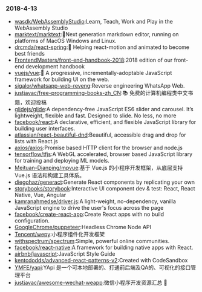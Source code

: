 ### 2018-4-13 
* [wasdk/WebAssemblyStudio](https://github.com//wasdk/WebAssemblyStudio):Learn, Teach, Work and Play in the WebAssembly Studio 
* [marktext/marktext](https://github.com//marktext/marktext):📝Next generation markdown editor, running on platforms of MacOS Windows and Linux. 
* [drcmda/react-spring](https://github.com//drcmda/react-spring):🙌 Helping react-motion and animated to become best friends 
* [FrontendMasters/front-end-handbook-2018](https://github.com//FrontendMasters/front-end-handbook-2018):2018 edition of our front-end development handbook 
* [vuejs/vue](https://github.com//vuejs/vue):🖖 A progressive, incrementally-adoptable JavaScript framework for building UI on the web. 
* [sigalor/whatsapp-web-reveng](https://github.com//sigalor/whatsapp-web-reveng):Reverse engineering WhatsApp Web. 
* [justjavac/free-programming-books-zh_CN](https://github.com//justjavac/free-programming-books-zh_CN):📚 免费的计算机编程类中文书籍，欢迎投稿 
* [glidejs/glide](https://github.com//glidejs/glide):A dependency-free JavaScript ES6 slider and carousel. It’s lightweight, flexible and fast. Designed to slide. No less, no more 
* [facebook/react](https://github.com//facebook/react):A declarative, efficient, and flexible JavaScript library for building user interfaces. 
* [atlassian/react-beautiful-dnd](https://github.com//atlassian/react-beautiful-dnd):Beautiful, accessible drag and drop for lists with React.js 
* [axios/axios](https://github.com//axios/axios):Promise based HTTP client for the browser and node.js 
* [tensorflow/tfjs](https://github.com//tensorflow/tfjs):A WebGL accelerated, browser based JavaScript library for training and deploying ML models. 
* [Meituan-Dianping/mpvue](https://github.com//Meituan-Dianping/mpvue):基于 Vue.js 的小程序开发框架，从底层支持 Vue.js 语法和构建工具体系。 
* [diegohaz/generact](https://github.com//diegohaz/generact):Generate React components by replicating your own 
* [storybooks/storybook](https://github.com//storybooks/storybook):Interactive UI component dev & test: React, React Native, Vue, Angular 
* [kamranahmedse/driver.js](https://github.com//kamranahmedse/driver.js):A light-weight, no-dependency, vanilla JavaScript engine to drive the user's focus across the page 
* [facebook/create-react-app](https://github.com//facebook/create-react-app):Create React apps with no build configuration. 
* [GoogleChrome/puppeteer](https://github.com//GoogleChrome/puppeteer):Headless Chrome Node API 
* [Tencent/wepy](https://github.com//Tencent/wepy):小程序组件化开发框架 
* [withspectrum/spectrum](https://github.com//withspectrum/spectrum):Simple, powerful online communities. 
* [facebook/react-native](https://github.com//facebook/react-native):A framework for building native apps with React. 
* [airbnb/javascript](https://github.com//airbnb/javascript):JavaScript Style Guide 
* [kentcdodds/advanced-react-patterns-v2](https://github.com//kentcdodds/advanced-react-patterns-v2):Created with CodeSandbox 
* [YMFE/yapi](https://github.com//YMFE/yapi):YApi 是一个可本地部署的、打通前后端及QA的、可视化的接口管理平台 
* [justjavac/awesome-wechat-weapp](https://github.com//justjavac/awesome-wechat-weapp):微信小程序开发资源汇总 💯 
